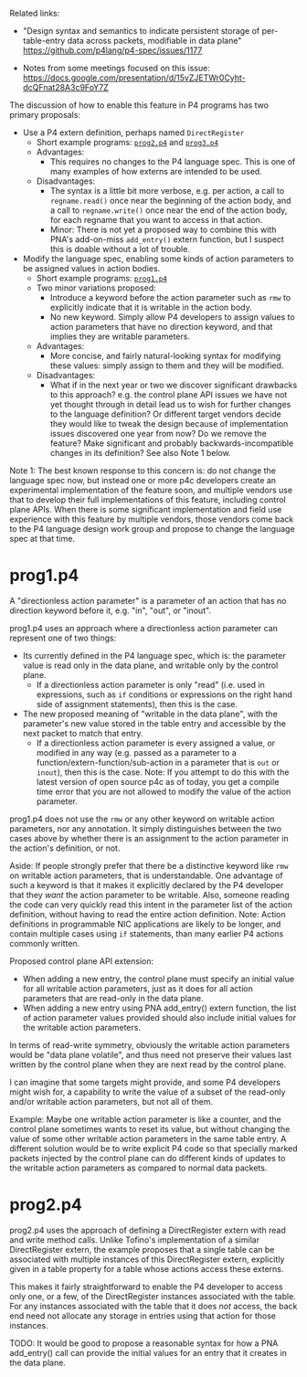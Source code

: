 Related links:

+ "Design syntax and semantics to indicate persistent storage of
  per-table-entry data across packets, modifiable in data plane"
  https://github.com/p4lang/p4-spec/issues/1177

+ Notes from some meetings focused on this issue:
  https://docs.google.com/presentation/d/15vZJETWr0Cyht-dcQFnat28A3c9FoY7Z


The discussion of how to enable this feature in P4 programs has two
primary proposals:

+ Use a P4 extern definition, perhaps named `DirectRegister`
  + Short example programs:
    [`prog2.p4`](p2-multiple-directregisters-per-table/prog2.p4) and
    [`prog3.p4`](p3-local-directregisters-per-action/prog3.p4)
  + Advantages:
    + This requires no changes to the P4 language spec.  This is one
      of many examples of how externs are intended to be used.
  + Disadvantages:
    + The syntax is a little bit more verbose, e.g. per action, a call
      to `regname.read()` once near the beginning of the action body,
      and a call to `regname.write()` once near the end of the action
      body, for each regname that you want to access in that action.
    + Minor: There is not yet a proposed way to combine this with
      PNA's add-on-miss `add_entry()` extern function, but I suspect
      this is doable without a lot of trouble.
+ Modify the language spec, enabling some kinds of action parameters
  to be assigned values in action bodies.
  + Short example programs:
    [`prog1.p4`](p1-assignable-action-params/prog1.p4)
  + Two minor variations proposed:
    + Introduce a keyword before the action parameter such as `rmw` to
      explicitly indicate that it is writable in the action body.
    + No new keyword.  Simply allow P4 developers to assign values to
      action parameters that have no direction keyword, and that
      implies they are writable parameters.
  + Advantages:
    + More concise, and fairly natural-looking syntax for modifying
      these values: simply assign to them and they will be modified.
  + Disadvantages:
    + What if in the next year or two we discover significant
      drawbacks to this approach?  e.g. the control plane API issues
      we have not yet thought through in detail lead us to wish for
      further changes to the language definition?  Or different target
      vendors decide they would like to tweak the design because of
      implementation issues discovered one year from now?  Do we
      remove the feature?  Make significant and probably
      backwards-incompatible changes in its definition?  See also Note
      1 below.


Note 1: The best known response to this concern is: do not change the
language spec now, but instead one or more p4c developers create an
experimental implementation of the feature soon, and multiple vendors
use that to develop their full implementations of this feature,
including control plane APIs.  When there is some significant
implementation and field use experience with this feature by multiple
vendors, those vendors come back to the P4 language design work group
and propose to change the language spec at that time.


# prog1.p4

A "directionless action parameter" is a parameter of an action that
has no direction keyword before it, e.g. "in", "out", or "inout".

prog1.p4 uses an approach where a directionless action parameter can
represent one of two things:

+ Its currently defined in the P4 language spec, which is: the
  parameter value is read only in the data plane, and writable only
  by the control plane.
  + If a directionless action parameter is only "read" (i.e. used in
    expressions, such as `if` conditions or expressions on the right
    hand side of assignment statements), then this is the case.
+ The new proposed meaning of "writable in the data plane", with the
  parameter's new value stored in the table entry and accessible by
  the next packet to match that entry.
  + If a directionless action parameter is every assigned a value, or
    modified in any way (e.g. passed as a parameter to a
    function/extern-function/sub-action in a parameter that is `out`
    or `inout`), then this is the case.  Note: If you attempt to do
    this with the latest version of open source p4c as of today, you
    get a compile time error that you are not allowed to modify the
    value of the action parameter.

prog1.p4 does not use the `rmw` or any other keyword on writable
action parameters, nor any annotation.  It simply distinguishes
between the two cases above by whether there is an assignment to the
action parameter in the action's definition, or not.

Aside: If people strongly prefer that there be a distinctive keyword
like `rmw` on writable action parameters, that is understandable.  One
advantage of such a keyword is that it makes it explicitly declared by
the P4 developer that they _want_ the action parameter to be writable.
Also, someone reading the code can very quickly read this intent in
the parameter list of the action definition, without having to read
the entire action definition.  Note: Action definitions in
programmable NIC applications are likely to be longer, and contain
multiple cases using `if` statements, than many earlier P4 actions
commonly written.

Proposed control plane API extension:

+ When adding a new entry, the control plane must specify an initial
  value for all writable action parameters, just as it does for all
  action parameters that are read-only in the data plane.
+ When adding a new entry using PNA add_entry() extern function, the
  list of action parameter values provided should also include initial
  values for the writable action parameters.

In terms of read-write symmetry, obviously the writable action
parameters would be "data plane volatile", and thus need not preserve
their values last written by the control plane when they are next read
by the control plane.

I can imagine that some targets might provide, and some P4 developers
might wish for, a capability to write the value of a subset of the
read-only and/or writable action parameters, but not all of them.

Example: Maybe one writable action parameter is like a counter, and
the control plane sometimes wants to reset its value, but without
changing the value of some other writable action parameters in the
same table entry.  A different solution would be to write explicit P4
code so that specially marked packets injected by the control plane
can do different kinds of updates to the writable action parameters as
compared to normal data packets.


# prog2.p4

prog2.p4 uses the approach of defining a DirectRegister extern with
read and write method calls.  Unlike Tofino's implementation of a
similar DirectRegister extern, the example proposes that a single
table can be associated with multiple instances of this DirectRegister
extern, explicitly given in a table property for a table whose actions
access these externs.

This makes it fairly straightforward to enable the P4 developer to
access only one, or a few, of the DirectRegister instances associated
with the table.  For any instances associated with the table that it
does _not_ access, the back end need not allocate any storage in
entries using that action for those instances.

TODO: It would be good to propose a reasonable syntax for how a PNA
add_entry() call can provide the initial values for an entry that it
creates in the data plane.
